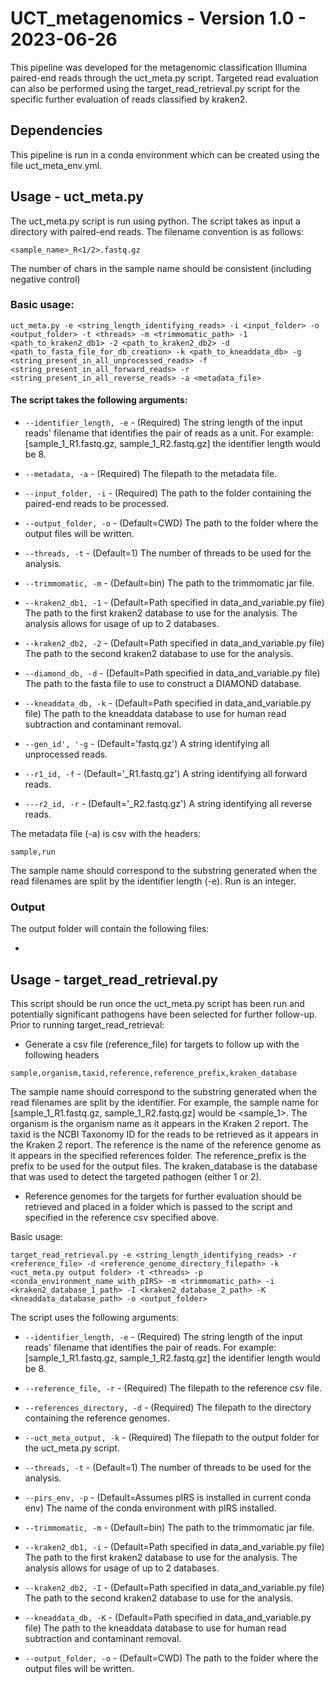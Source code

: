 # UCT_metagenomics - Version 1.0 - 2023-06-26

This pipeline was developed for the metagenomic classification Illumina paired-end reads through the uct_meta.py script. 
Targeted read evaluation can also be performed using the target_read_retrieval.py script for the specific further 
evaluation of reads classified by kraken2.

## Dependencies

This pipeline is run in a conda environment which can be created using the file uct_meta_env.yml.

## Usage - uct_meta.py

The uct_meta.py script is run using python. The script takes as input a directory with paired-end reads. 
The filename convention is as follows: 

`<sample_name>_R<1/2>.fastq.gz`

The number of chars in the sample name should be consistent (including negative control)

### Basic usage:

`uct_meta.py -e <string_length_identifying_reads> -i <input_folder> -o <output_folder> -t <threads> -m <trimmomatic_path> -1 <path_to_kraken2_db1> -2 <path_to_kraken2_db2> -d <path_to_fasta_file_for_db_creation> -k <path_to_kneaddata_db> -g <string_present_in_all_unprocessed_reads> -f <string_present_in_all_forward_reads> -r <string_present_in_all_reverse_reads> -a <metadata_file>`

#### The script takes the following arguments:

- `--identifier_length, -e` - (Required) The string length of the input reads' filename that identifies the pair of 
reads as a unit. For example: [sample_1_R1.fastq.gz, sample_1_R2.fastq.gz] the identifier length would be 8.

- `--metadata, -a` - (Required) The filepath to the metadata file.

- `--input_folder, -i` - (Required) The path to the folder containing the paired-end reads to be processed.

- `--output_folder, -o` - (Default=CWD) The path to the folder where the output files will be written.

- `--threads, -t` - (Default=1) The number of threads to be used for the analysis.

- `--trimmomatic, -m` - (Default=bin) The path to the trimmomatic jar file.

- `--kraken2_db1, -1` - (Default=Path specified in data_and_variable.py file) The path to the first kraken2 
database to use for the analysis. The analysis allows for usage of up to 2 databases.

- `--kraken2_db2, -2` - (Default=Path specified in data_and_variable.py file) The path to the second kraken2 
database to use for the analysis.

- `--diamond_db, -d` - (Default=Path specified in data_and_variable.py file) The path to the fasta file to use 
to construct a DIAMOND database.

- `--kneaddata_db, -k` - (Default=Path specified in data_and_variable.py file) The path to the kneaddata database 
to use for human read subtraction and contaminant removal.

- `--gen_id', '-g` - (Default='fastq.gz') A string identifying all unprocessed reads.

- `--r1_id, -f` - (Default='_R1.fastq.gz') A string identifying all forward reads.

- `---r2_id, -r` - (Default='_R2.fastq.gz') A string identifying all reverse reads.

The metadata file (-a) is csv with the headers:

`sample,run`

The sample name should correspond to the substring generated when the read filenames are split by the identifier 
length (-e). Run is an integer. 

### Output

The output folder will contain the following files:

- 


## Usage - target_read_retrieval.py

This script should be run once the uct_meta.py script has been run and potentially significant pathogens have been 
selected for further follow-up. Prior to running target_read_retrieval:

- Generate a csv file (reference_file) for targets to follow up with the following headers

`sample,organism,taxid,reference,reference_prefix,kraken_database`

The sample name should correspond to the substring generated when the read filenames are split by the identifier. 
For example, the sample name for [sample_1_R1.fastq.gz, sample_1_R2.fastq.gz] would be <sample_1>. The organism is the 
organism name as it appears in the Kraken 2 report. The taxid is the NCBI Taxonomy ID for the reads to be retrieved as 
it appears in the Kraken 2 report. The reference is the name of the reference genome as it appears in the specified 
references folder. The reference_prefix is the prefix to be used for the output files. The kraken_database is the 
database that was used to detect the targeted pathogen (either 1 or 2).

- Reference genomes for the targets for further evaluation should be retrieved and placed in a folder which is passed 
to the script and specified in the reference csv specified above.

Basic usage:

`target_read_retrieval.py -e <string_length_identifying_reads> -r <reference_file> -d <reference_genome_directory_filepath> -k <uct_meta.py output folder> -t <threads> -p <conda_environment_name_with_pIRS> -m <trimmomatic_path> -i <kraken2_database_1_path> -I <kraken2_database_2_path> -K <kneaddata_database_path> -o <output_folder>` 

The script uses the following arguments:

- `--identifier_length, -e` - (Required) The string length of the input reads' filename that identifies the pair of 
reads. For example: [sample_1_R1.fastq.gz, sample_1_R2.fastq.gz] the identifier length would be 8.

- `--reference_file, -r` - (Required) The filepath to the reference csv file.

- `--references_directory, -d` - (Required) The filepath to the directory containing the reference genomes.

- `--uct_meta_output, -k` - (Required) The filepath to the output folder for the uct_meta.py script.

- `--threads, -t` - (Default=1) The number of threads to be used for the analysis.

- `--pirs_env, -p` - (Default=Assumes pIRS is installed in current conda env) The name of the conda environment with pIRS installed.

- `--trimmomatic, -m` - (Default=bin) The path to the trimmomatic jar file.

- `--kraken2_db1, -i` - (Default=Path specified in data_and_variable.py file) The path to the first kraken2 database to use for the analysis. The analysis allows for usage of up to 2 databases.

- `--kraken2_db2, -I` - (Default=Path specified in data_and_variable.py file) The path to the second kraken2 database to use for the analysis.

- `--kneaddata_db, -K` - (Default=Path specified in data_and_variable.py file) The path to the kneaddata database to use for human read subtraction and contaminant removal.

- `--output_folder, -o` - (Default=CWD) The path to the folder where the output files will be written.